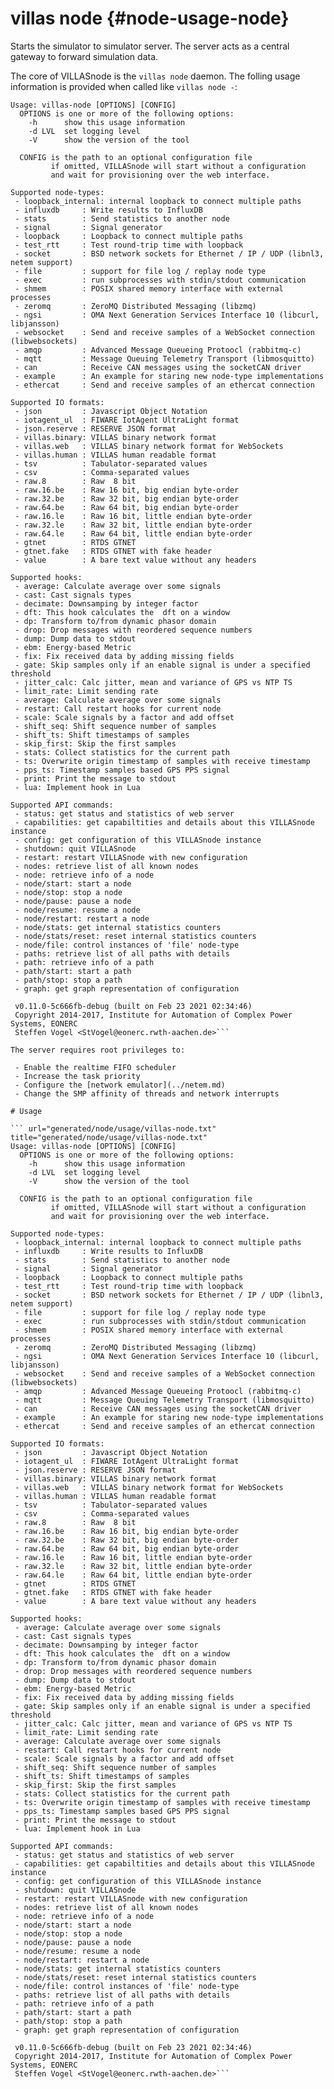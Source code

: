 # villas node {#node-usage-node}

Starts the simulator to simulator server. The server acts as a central gateway to forward simulation data.

The core of VILLASnode is the `villas node` daemon.
The folling usage information is provided when called like `villas node -`:

``` url="generated/node/usage/villas-node.txt" title="generated/node/usage/villas-node.txt"
Usage: villas-node [OPTIONS] [CONFIG]
  OPTIONS is one or more of the following options:
    -h      show this usage information
    -d LVL  set logging level
    -V      show the version of the tool

  CONFIG is the path to an optional configuration file
         if omitted, VILLASnode will start without a configuration
         and wait for provisioning over the web interface.

Supported node-types:
 - loopback_internal: internal loopback to connect multiple paths
 - influxdb     : Write results to InfluxDB
 - stats        : Send statistics to another node
 - signal       : Signal generator
 - loopback     : Loopback to connect multiple paths
 - test_rtt     : Test round-trip time with loopback
 - socket       : BSD network sockets for Ethernet / IP / UDP (libnl3, netem support)
 - file         : support for file log / replay node type
 - exec         : run subprocesses with stdin/stdout communication
 - shmem        : POSIX shared memory interface with external processes
 - zeromq       : ZeroMQ Distributed Messaging (libzmq)
 - ngsi         : OMA Next Generation Services Interface 10 (libcurl, libjansson)
 - websocket    : Send and receive samples of a WebSocket connection (libwebsockets)
 - amqp         : Advanced Message Queueing Protoocl (rabbitmq-c)
 - mqtt         : Message Queuing Telemetry Transport (libmosquitto)
 - can          : Receive CAN messages using the socketCAN driver
 - example      : An example for staring new node-type implementations
 - ethercat     : Send and receive samples of an ethercat connection

Supported IO formats:
 - json         : Javascript Object Notation
 - iotagent_ul  : FIWARE IotAgent UltraLight format
 - json.reserve : RESERVE JSON format
 - villas.binary: VILLAS binary network format
 - villas.web   : VILLAS binary network format for WebSockets
 - villas.human : VILLAS human readable format
 - tsv          : Tabulator-separated values
 - csv          : Comma-separated values
 - raw.8        : Raw  8 bit
 - raw.16.be    : Raw 16 bit, big endian byte-order
 - raw.32.be    : Raw 32 bit, big endian byte-order
 - raw.64.be    : Raw 64 bit, big endian byte-order
 - raw.16.le    : Raw 16 bit, little endian byte-order
 - raw.32.le    : Raw 32 bit, little endian byte-order
 - raw.64.le    : Raw 64 bit, little endian byte-order
 - gtnet        : RTDS GTNET
 - gtnet.fake   : RTDS GTNET with fake header
 - value        : A bare text value without any headers

Supported hooks:
 - average: Calculate average over some signals
 - cast: Cast signals types
 - decimate: Downsamping by integer factor
 - dft: This hook calculates the  dft on a window
 - dp: Transform to/from dynamic phasor domain
 - drop: Drop messages with reordered sequence numbers
 - dump: Dump data to stdout
 - ebm: Energy-based Metric
 - fix: Fix received data by adding missing fields
 - gate: Skip samples only if an enable signal is under a specified threshold
 - jitter_calc: Calc jitter, mean and variance of GPS vs NTP TS
 - limit_rate: Limit sending rate
 - average: Calculate average over some signals
 - restart: Call restart hooks for current node
 - scale: Scale signals by a factor and add offset
 - shift_seq: Shift sequence number of samples
 - shift_ts: Shift timestamps of samples
 - skip_first: Skip the first samples
 - stats: Collect statistics for the current path
 - ts: Overwrite origin timestamp of samples with receive timestamp
 - pps_ts: Timestamp samples based GPS PPS signal
 - print: Print the message to stdout
 - lua: Implement hook in Lua

Supported API commands:
 - status: get status and statistics of web server
 - capabilities: get capabiltities and details about this VILLASnode instance
 - config: get configuration of this VILLASnode instance
 - shutdown: quit VILLASnode
 - restart: restart VILLASnode with new configuration
 - nodes: retrieve list of all known nodes
 - node: retrieve info of a node
 - node/start: start a node
 - node/stop: stop a node
 - node/pause: pause a node
 - node/resume: resume a node
 - node/restart: restart a node
 - node/stats: get internal statistics counters
 - node/stats/reset: reset internal statistics counters
 - node/file: control instances of 'file' node-type
 - paths: retrieve list of all paths with details
 - path: retrieve info of a path
 - path/start: start a path
 - path/stop: stop a path
 - graph: get graph representation of configuration

 v0.11.0-5c666fb-debug (built on Feb 23 2021 02:34:46)
 Copyright 2014-2017, Institute for Automation of Complex Power Systems, EONERC
 Steffen Vogel <StVogel@eonerc.rwth-aachen.de>```

The server requires root privileges to:

 - Enable the realtime FIFO scheduler
 - Increase the task priority
 - Configure the [network emulator](../netem.md)
 - Change the SMP affinity of threads and network interrupts

# Usage

``` url="generated/node/usage/villas-node.txt" title="generated/node/usage/villas-node.txt"
Usage: villas-node [OPTIONS] [CONFIG]
  OPTIONS is one or more of the following options:
    -h      show this usage information
    -d LVL  set logging level
    -V      show the version of the tool

  CONFIG is the path to an optional configuration file
         if omitted, VILLASnode will start without a configuration
         and wait for provisioning over the web interface.

Supported node-types:
 - loopback_internal: internal loopback to connect multiple paths
 - influxdb     : Write results to InfluxDB
 - stats        : Send statistics to another node
 - signal       : Signal generator
 - loopback     : Loopback to connect multiple paths
 - test_rtt     : Test round-trip time with loopback
 - socket       : BSD network sockets for Ethernet / IP / UDP (libnl3, netem support)
 - file         : support for file log / replay node type
 - exec         : run subprocesses with stdin/stdout communication
 - shmem        : POSIX shared memory interface with external processes
 - zeromq       : ZeroMQ Distributed Messaging (libzmq)
 - ngsi         : OMA Next Generation Services Interface 10 (libcurl, libjansson)
 - websocket    : Send and receive samples of a WebSocket connection (libwebsockets)
 - amqp         : Advanced Message Queueing Protoocl (rabbitmq-c)
 - mqtt         : Message Queuing Telemetry Transport (libmosquitto)
 - can          : Receive CAN messages using the socketCAN driver
 - example      : An example for staring new node-type implementations
 - ethercat     : Send and receive samples of an ethercat connection

Supported IO formats:
 - json         : Javascript Object Notation
 - iotagent_ul  : FIWARE IotAgent UltraLight format
 - json.reserve : RESERVE JSON format
 - villas.binary: VILLAS binary network format
 - villas.web   : VILLAS binary network format for WebSockets
 - villas.human : VILLAS human readable format
 - tsv          : Tabulator-separated values
 - csv          : Comma-separated values
 - raw.8        : Raw  8 bit
 - raw.16.be    : Raw 16 bit, big endian byte-order
 - raw.32.be    : Raw 32 bit, big endian byte-order
 - raw.64.be    : Raw 64 bit, big endian byte-order
 - raw.16.le    : Raw 16 bit, little endian byte-order
 - raw.32.le    : Raw 32 bit, little endian byte-order
 - raw.64.le    : Raw 64 bit, little endian byte-order
 - gtnet        : RTDS GTNET
 - gtnet.fake   : RTDS GTNET with fake header
 - value        : A bare text value without any headers

Supported hooks:
 - average: Calculate average over some signals
 - cast: Cast signals types
 - decimate: Downsamping by integer factor
 - dft: This hook calculates the  dft on a window
 - dp: Transform to/from dynamic phasor domain
 - drop: Drop messages with reordered sequence numbers
 - dump: Dump data to stdout
 - ebm: Energy-based Metric
 - fix: Fix received data by adding missing fields
 - gate: Skip samples only if an enable signal is under a specified threshold
 - jitter_calc: Calc jitter, mean and variance of GPS vs NTP TS
 - limit_rate: Limit sending rate
 - average: Calculate average over some signals
 - restart: Call restart hooks for current node
 - scale: Scale signals by a factor and add offset
 - shift_seq: Shift sequence number of samples
 - shift_ts: Shift timestamps of samples
 - skip_first: Skip the first samples
 - stats: Collect statistics for the current path
 - ts: Overwrite origin timestamp of samples with receive timestamp
 - pps_ts: Timestamp samples based GPS PPS signal
 - print: Print the message to stdout
 - lua: Implement hook in Lua

Supported API commands:
 - status: get status and statistics of web server
 - capabilities: get capabiltities and details about this VILLASnode instance
 - config: get configuration of this VILLASnode instance
 - shutdown: quit VILLASnode
 - restart: restart VILLASnode with new configuration
 - nodes: retrieve list of all known nodes
 - node: retrieve info of a node
 - node/start: start a node
 - node/stop: stop a node
 - node/pause: pause a node
 - node/resume: resume a node
 - node/restart: restart a node
 - node/stats: get internal statistics counters
 - node/stats/reset: reset internal statistics counters
 - node/file: control instances of 'file' node-type
 - paths: retrieve list of all paths with details
 - path: retrieve info of a path
 - path/start: start a path
 - path/stop: stop a path
 - graph: get graph representation of configuration

 v0.11.0-5c666fb-debug (built on Feb 23 2021 02:34:46)
 Copyright 2014-2017, Institute for Automation of Complex Power Systems, EONERC
 Steffen Vogel <StVogel@eonerc.rwth-aachen.de>```
